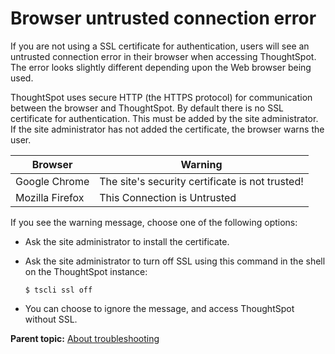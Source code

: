 # Browser untrusted connection error

If you are not using a SSL certificate for authentication, users will see an untrusted connection error in their browser when accessing ThoughtSpot. The error looks slightly different depending upon the Web browser being used.

ThoughtSpot uses secure HTTP \(the HTTPS protocol\) for communication between the browser and ThoughtSpot. By default there is no SSL certificate for authentication. This must be added by the site administrator. If the site administrator has not added the certificate, the browser warns the user.

|Browser|Warning|
|-------|-------|
|Google Chrome|The site's security certificate is not trusted!|
|Mozilla Firefox|This Connection is Untrusted|

If you see the warning message, choose one of the following options:

-   Ask the site administrator to install the certificate.
-   Ask the site administrator to turn off SSL using this command in the shell on the ThoughtSpot instance:

    ```
    $ tscli ssl off
    ```

-   You can choose to ignore the message, and access ThoughtSpot without SSL.

**Parent topic:** [About troubleshooting](../../admin/troubleshooting/troubleshooting_intro.html)

